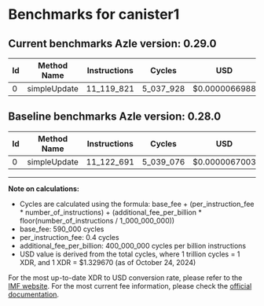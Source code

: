 # Benchmarks for canister1

## Current benchmarks Azle version: 0.29.0

| Id  | Method Name  | Instructions | Cycles    | USD           | USD/Million Calls | Change                            |
| --- | ------------ | ------------ | --------- | ------------- | ----------------- | --------------------------------- |
| 0   | simpleUpdate | 11_119_821   | 5_037_928 | $0.0000066988 | $6.69             | <font color="green">-2_870</font> |

## Baseline benchmarks Azle version: 0.28.0

| Id  | Method Name  | Instructions | Cycles    | USD           | USD/Million Calls |
| --- | ------------ | ------------ | --------- | ------------- | ----------------- |
| 0   | simpleUpdate | 11_122_691   | 5_039_076 | $0.0000067003 | $6.70             |

---

**Note on calculations:**

- Cycles are calculated using the formula: base_fee + (per_instruction_fee \* number_of_instructions) + (additional_fee_per_billion \* floor(number_of_instructions / 1_000_000_000))
- base_fee: 590_000 cycles
- per_instruction_fee: 0.4 cycles
- additional_fee_per_billion: 400_000_000 cycles per billion instructions
- USD value is derived from the total cycles, where 1 trillion cycles = 1 XDR, and 1 XDR = $1.329670 (as of October 24, 2024)

For the most up-to-date XDR to USD conversion rate, please refer to the [IMF website](https://www.imf.org/external/np/fin/data/rms_sdrv.aspx).
For the most current fee information, please check the [official documentation](https://internetcomputer.org/docs/current/developer-docs/gas-cost#execution).
